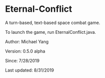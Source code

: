 # Eternal-Conflict
A turn-based, text-based space combat game.

To launch the game, run EternalConflict.java.

Author: Michael Yang

Version: 0.5.0 alpha

Since: 7/28/2019

Last updated: 8/31/2019
